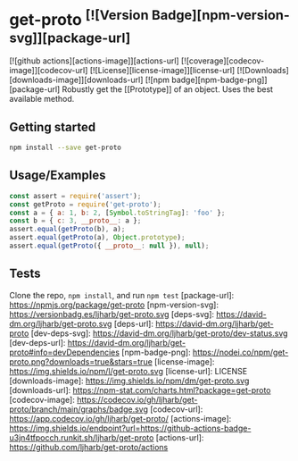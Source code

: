 # get-proto <sup>[![Version Badge][npm-version-svg]][package-url]</sup>
[![github actions][actions-image]][actions-url]
[![coverage][codecov-image]][codecov-url]
[![License][license-image]][license-url]
[![Downloads][downloads-image]][downloads-url]
[![npm badge][npm-badge-png]][package-url]
Robustly get the [[Prototype]] of an object. Uses the best available method.
## Getting started
```sh
npm install --save get-proto
```
## Usage/Examples
```js
const assert = require('assert');
const getProto = require('get-proto');
const a = { a: 1, b: 2, [Symbol.toStringTag]: 'foo' };
const b = { c: 3, __proto__: a };
assert.equal(getProto(b), a);
assert.equal(getProto(a), Object.prototype);
assert.equal(getProto({ __proto__: null }), null);
```
## Tests
Clone the repo, `npm install`, and run `npm test`
[package-url]: https://npmjs.org/package/get-proto
[npm-version-svg]: https://versionbadg.es/ljharb/get-proto.svg
[deps-svg]: https://david-dm.org/ljharb/get-proto.svg
[deps-url]: https://david-dm.org/ljharb/get-proto
[dev-deps-svg]: https://david-dm.org/ljharb/get-proto/dev-status.svg
[dev-deps-url]: https://david-dm.org/ljharb/get-proto#info=devDependencies
[npm-badge-png]: https://nodei.co/npm/get-proto.png?downloads=true&stars=true
[license-image]: https://img.shields.io/npm/l/get-proto.svg
[license-url]: LICENSE
[downloads-image]: https://img.shields.io/npm/dm/get-proto.svg
[downloads-url]: https://npm-stat.com/charts.html?package=get-proto
[codecov-image]: https://codecov.io/gh/ljharb/get-proto/branch/main/graphs/badge.svg
[codecov-url]: https://app.codecov.io/gh/ljharb/get-proto/
[actions-image]: https://img.shields.io/endpoint?url=https://github-actions-badge-u3jn4tfpocch.runkit.sh/ljharb/get-proto
[actions-url]: https://github.com/ljharb/get-proto/actions
